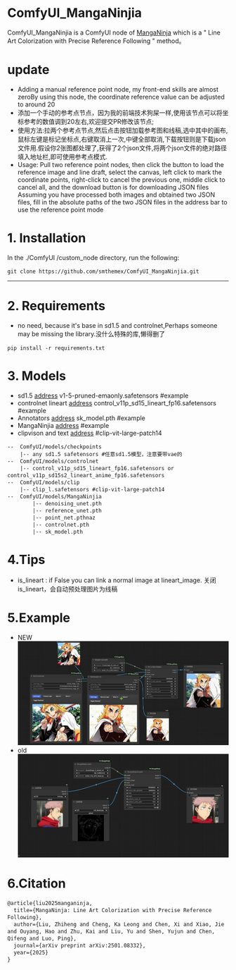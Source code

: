 # ComfyUI_MangaNinjia
ComfyUI_MangaNinjia is a ComfyUI node of [MangaNinja](https://github.com/ali-vilab/MangaNinjia) which‌ is a " Line Art Colorization with Precise Reference Following " method。

# update
* Adding a manual reference point node, my front-end skills are almost zeroBy using this node, the coordinate reference value can be adjusted to around 20
* 添加一个手动的参考点节点，因为我的前端技术狗屎一样,使用该节点可以将坐标参考的数值调到20左右,欢迎提交PR修改该节点;
* 使用方法:拉两个参考点节点,然后点击按钮加载参考图和线稿,选中其中的画布,鼠标左键是标记坐标点,右键取消上一次,中键全部取消,下载按钮则是下载json文件用.假设你2张图都处理了,获得了2个json文件,将两个json文件的绝对路径填入地址栏,即可使用参考点模式.
* Usage: Pull two reference point nodes, then click the button to load the reference image and line draft, select the canvas, left click to mark the coordinate points, right-click to cancel the previous one, middle click to cancel all, and the download button is for downloading JSON files Assuming you have processed both images and obtained two JSON files, fill in the absolute paths of the two JSON files in the address bar to use the reference point mode 


# 1. Installation

In the ./ComfyUI /custom_node directory, run the following:   
```
git clone https://github.com/smthemex/ComfyUI_MangaNinjia.git
```
---

# 2. Requirements  
* no need, because it's base in sd1.5 and controlnet,Perhaps someone may be missing the library.没什么特殊的库,懒得删了
```
pip install -r requirements.txt
```

# 3. Models
* sd1.5 [address](https://modelscope.cn/models/AI-ModelScope/stable-diffusion-v1-5/files) v1-5-pruned-emaonly.safetensors #example
* controlnet lineart [address](https://huggingface.co/lllyasviel/control_v11p_sd15_lineart/tree/main)   control_v11p_sd15_lineart_fp16.safetensors  #example
* Annotators [address](https://huggingface.co/lllyasviel/Annotators/blob/main/sk_model.pth)   sk_model.pth #example
* MangaNinjia [address](https://huggingface.co/Johanan0528/MangaNinjia/tree/main)  #example
* clipvison and text   [address](https://huggingface.co/openai/clip-vit-large-patch14/tree/main) #clip-vit-large-patch14 
 
```
--  ComfyUI/models/checkpoints
    |-- any sd1.5 safetensors #任意sd1.5模型，注意要带vae的
--  ComfyUI/models/controlnet
    |-- control_v11p_sd15_lineart_fp16.safetensors or control_v11p_sd15s2_lineart_anime_fp16.safetensors
--  ComfyUI/models/clip
    |-- clip_l.safetensors #clip-vit-large-patch14 
--  ComfyUI/models/MangaNinjia
        |-- denoising_unet.pth
        |-- reference_unet.pth
        |-- point_net.pthnaz
        |-- controlnet.pth
        |-- sk_model.pth
```
# 4.Tips
* is_lineart :  if False you can link a normal image at lineart_image. 关闭is_lineart，会自动预处理图片为线稿

  
# 5.Example
* NEW
![](https://github.com/smthemex/ComfyUI_MangaNinjia/blob/main/example.png)
* old
![](https://github.com/smthemex/ComfyUI_MangaNinjia/blob/main/exampleB.png)


# 6.Citation
```
@article{liu2025manganinja,
  title={MangaNinja: Line Art Colorization with Precise Reference Following},
  author={Liu, Zhiheng and Cheng, Ka Leong and Chen, Xi and Xiao, Jie and Ouyang, Hao and Zhu, Kai and Liu, Yu and Shen, Yujun and Chen, Qifeng and Luo, Ping},
  journal={arXiv preprint arXiv:2501.08332},
  year={2025}
}
```
